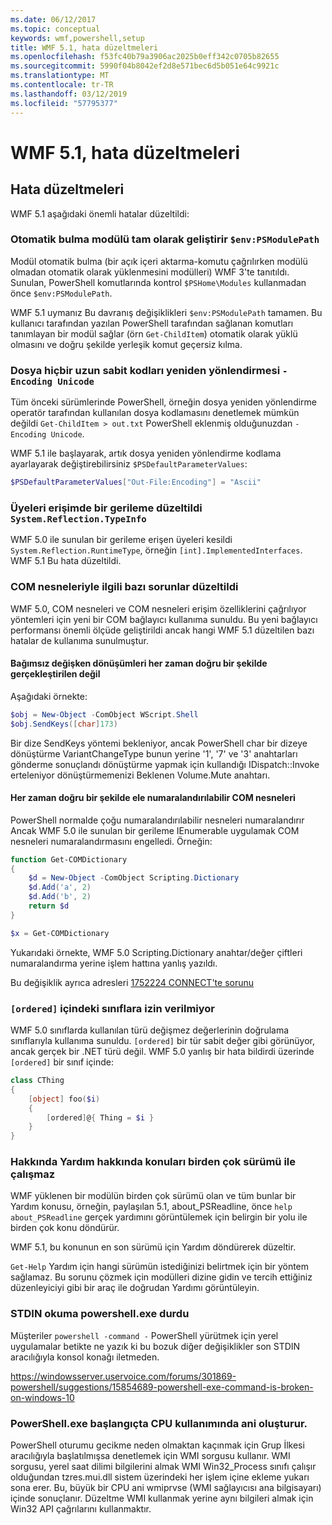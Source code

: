 ```yaml
---
ms.date: 06/12/2017
ms.topic: conceptual
keywords: wmf,powershell,setup
title: WMF 5.1, hata düzeltmeleri
ms.openlocfilehash: f53fc40b79a3906ac2025b0eff342c0705b82655
ms.sourcegitcommit: 5990f04b8042ef2d8e571bec6d5b051e64c9921c
ms.translationtype: MT
ms.contentlocale: tr-TR
ms.lasthandoff: 03/12/2019
ms.locfileid: "57795377"
---
```

# <a name="bug-fixes-in-wmf-51"></a>WMF 5.1, hata düzeltmeleri

## <a name="bug-fixes"></a>Hata düzeltmeleri

WMF 5.1 aşağıdaki önemli hatalar düzeltildi:

### <a name="module-auto-discovery-fully-honors-envpsmodulepath"></a>Otomatik bulma modülü tam olarak geliştirir `$env:PSModulePath`

Modül otomatik bulma (bir açık içeri aktarma-komutu çağrılırken modülü olmadan otomatik olarak yüklenmesini modülleri) WMF 3'te tanıtıldı.
Sunulan, PowerShell komutlarında kontrol `$PSHome\Modules` kullanmadan önce `$env:PSModulePath`.

WMF 5.1 uymanız Bu davranış değişiklikleri `$env:PSModulePath` tamamen.
Bu kullanıcı tarafından yazılan PowerShell tarafından sağlanan komutları tanımlayan bir modül sağlar (örn `Get-ChildItem`) otomatik olarak yüklü olmasını ve doğru şekilde yerleşik komut geçersiz kılma.

### <a name="file-redirection-no-longer-hard-codes--encoding-unicode"></a>Dosya hiçbir uzun sabit kodları yeniden yönlendirmesi `-Encoding Unicode`

Tüm önceki sürümlerinde PowerShell, örneğin dosya yeniden yönlendirme operatör tarafından kullanılan dosya kodlamasını denetlemek mümkün değildi `Get-ChildItem > out.txt` PowerShell eklenmiş olduğunuzdan `-Encoding Unicode`.

WMF 5.1 ile başlayarak, artık dosya yeniden yönlendirme kodlama ayarlayarak değiştirebilirsiniz `$PSDefaultParameterValues`:

```powershell
$PSDefaultParameterValues["Out-File:Encoding"] = "Ascii"
```

### <a name="fixed-a-regression-in-accessing-members-of-systemreflectiontypeinfo"></a>Üyeleri erişimde bir gerileme düzeltildi `System.Reflection.TypeInfo`

WMF 5.0 ile sunulan bir gerileme erişen üyeleri kesildi `System.Reflection.RuntimeType`, örneğin `[int].ImplementedInterfaces`.
WMF 5.1 Bu hata düzeltildi.


### <a name="fixed-some-issues-with-com-objects"></a>COM nesneleriyle ilgili bazı sorunlar düzeltildi

WMF 5.0, COM nesneleri ve COM nesneleri erişim özelliklerini çağrılıyor yöntemleri için yeni bir COM bağlayıcı kullanıma sunuldu.
Bu yeni bağlayıcı performansı önemli ölçüde geliştirildi ancak hangi WMF 5.1 düzeltilen bazı hatalar de kullanıma sunulmuştur.

#### <a name="argument-conversions-were-not-always-performed-correctly"></a>Bağımsız değişken dönüşümleri her zaman doğru bir şekilde gerçekleştirilen değil

Aşağıdaki örnekte:

```powershell
$obj = New-Object -ComObject WScript.Shell
$obj.SendKeys([char]173)
```

Bir dize SendKeys yöntemi bekleniyor, ancak PowerShell char bir dizeye dönüştürme VariantChangeType bunun yerine '1', '7' ve '3' anahtarları gönderme sonuçlandı dönüştürme yapmak için kullandığı IDispatch::Invoke erteleniyor dönüştürmemenizi Beklenen Volume.Mute anahtarı.

#### <a name="enumerable-com-objects-not-always-handled-correctly"></a>Her zaman doğru bir şekilde ele numaralandırılabilir COM nesneleri

PowerShell normalde çoğu numaralandırılabilir nesneleri numaralandırır Ancak WMF 5.0 ile sunulan bir gerileme IEnumerable uygulamak COM nesneleri numaralandırmasını engelledi.  Örneğin:

```powershell
function Get-COMDictionary
{
    $d = New-Object -ComObject Scripting.Dictionary
    $d.Add('a', 2)
    $d.Add('b', 2)
    return $d
}

$x = Get-COMDictionary
```

Yukarıdaki örnekte, WMF 5.0 Scripting.Dictionary anahtar/değer çiftleri numaralandırma yerine işlem hattına yanlış yazıldı.

Bu değişiklik ayrıca adresleri [1752224 CONNECT'te sorunu](https://connect.microsoft.com/PowerShell/feedback/details/1752224)

### <a name="ordered-was-not-allowed-inside-classes"></a>`[ordered]` içindeki sınıflara izin verilmiyor

WMF 5.0 sınıflarda kullanılan türü değişmez değerlerinin doğrulama sınıflarıyla kullanıma sunuldu.
`[ordered]` bir tür sabit değer gibi görünüyor, ancak gerçek bir .NET türü değil.
WMF 5.0 yanlış bir hata bildirdi üzerinde `[ordered]` bir sınıf içinde:

```powershell
class CThing
{
    [object] foo($i)
    {
        [ordered]@{ Thing = $i }
    }
}
```


### <a name="help-on-about-topics-with-multiple-versions-does-not-work"></a>Hakkında Yardım hakkında konuları birden çok sürümü ile çalışmaz

WMF yüklenen bir modülün birden çok sürümü olan ve tüm bunlar bir Yardım konusu, örneğin, paylaşılan 5.1, about_PSReadline, önce `help about_PSReadline` gerçek yardımını görüntülemek için belirgin bir yolu ile birden çok konu döndürür.

WMF 5.1, bu konunun en son sürümü için Yardım döndürerek düzeltir.

`Get-Help` Yardım için hangi sürümün istediğinizi belirtmek için bir yöntem sağlamaz.
Bu sorunu çözmek için modülleri dizine gidin ve tercih ettiğiniz düzenleyiciyi gibi bir araç ile doğrudan Yardımı görüntüleyin.

### <a name="powershellexe-reading-from-stdin-stopped-working"></a>STDIN okuma powershell.exe durdu

Müşteriler `powershell -command -` PowerShell yürütmek için yerel uygulamalar betikte ne yazık ki bu bozuk diğer değişiklikler son STDIN aracılığıyla konsol konağı iletmeden.

https://windowsserver.uservoice.com/forums/301869-powershell/suggestions/15854689-powershell-exe-command-is-broken-on-windows-10

### <a name="powershellexe-creates-spike-in-cpu-usage-on-startup"></a>PowerShell.exe başlangıçta CPU kullanımında ani oluşturur.

PowerShell oturumu gecikme neden olmaktan kaçınmak için Grup İlkesi aracılığıyla başlatılmışsa denetlemek için WMI sorgusu kullanır.
WMI sorgusu, yerel saat dilimi bilgilerini almak WMI Win32_Process sınıfı çalışır olduğundan tzres.mui.dll sistem üzerindeki her işlem içine ekleme yukarı sona erer.
Bu, büyük bir CPU ani wmiprvse (WMI sağlayıcısı ana bilgisayarı) içinde sonuçlanır.
Düzeltme WMI kullanmak yerine aynı bilgileri almak için Win32 API çağrılarını kullanmaktır.
